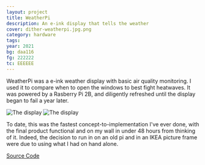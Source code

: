 ```yaml
---
layout: project
title: WeatherPi
description: An e-ink display that tells the weather
cover: dither-weatherpi.jpg.png
category: hardware
tags:
year: 2021
bg: daa116
fg: 222222
tc: EEEEEE
---
```


WeatherPi was a e-ink weather display with basic air quality monitoring. I used it to compare when to open the windows to best fight heatwaves. It was powered by a Rasberry Pi 2B, and diligently refreshed until the display began to fail a year later.

![The display](/assets/img/work/weatherpi/dither-a.jpeg.png)
![The display](/assets/img/work/weatherpi/dither-b.jpeg.png)

To date, this was the fastest concept-to-implementation I've ever done, with the final product functional and on my wall in under 48 hours from thinking of it. Indeed, the decision to run in on an old pi and in an IKEA picture frame were due to using what I had on hand alone.

[Source Code](https://github.com/stockhuman/paper-weather)